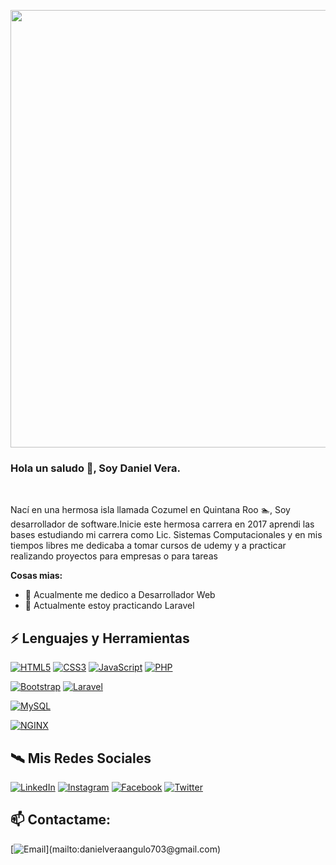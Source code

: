 <p align="center">
  <img src="https://pbs.twimg.com/profile_banners/1279641352070971392/1597380421/1500x500" width="700" style="margin: auto;"/>
 </p>

### Hola un saludo 👋, Soy Daniel Vera.

<br/>

Nací en una hermosa isla llamada Cozumel en Quintana Roo 🏊‍, Soy desarrollador de software.Inicie este hermosa carrera en 2017 aprendi las bases estudiando mi carrera como Lic. Sistemas Computacionales y en mis tiempos libres me dedicaba a tomar cursos de udemy y a practicar realizando proyectos para empresas o para tareas 

**Cosas mias:**

- 💼 Acualmente me dedico a Desarrollador Web
- 🌱 Actualmente estoy practicando Laravel

## ⚡ Lenguajes y Herramientas

[![HTML5](https://img.shields.io/badge/HTML5-E34F26?style=for-the-badge&logo=HTML5&logoColor=white&labelColor=101010)]()
[![CSS3](https://img.shields.io/badge/CSS3-1572B6?style=for-the-badge&logo=CSS3&logoColor=white&labelColor=101010)]()
[![JavaScript](https://img.shields.io/badge/JavaScript-F7DF1E?style=for-the-badge&logo=javascript&logoColor=white&labelColor=101010)]()
[![PHP](https://img.shields.io/badge/PHP-777BB4?style=for-the-badge&logo=PHP&logoColor=white&labelColor=101010)]()

[![Bootstrap](https://img.shields.io/badge/Bootstrap-563D7C?style=for-the-badge&logo=Bootstrap&logoColor=white&labelColor=101010)]()
[![Laravel](https://img.shields.io/badge/Laravel-FF2D20?style=for-the-badge&logo=Laravel&logoColor=white&labelColor=101010)]()

[![MySQL](https://img.shields.io/badge/MySQL-4479A1?style=for-the-badge&logo=mysql&logoColor=white&labelColor=101010)]()

[![NGINX](https://img.shields.io/badge/NGINX-269539?style=for-the-badge&logo=NGINX&logoColor=white&labelColor=101010)]()

## 🛰 Mis Redes Sociales

[![LinkedIn](https://img.shields.io/badge/LinkedIn-danielveraangulo-0077B5?style=for-the-badge&logo=linkedin&logoColor=white&labelColor=101010)](https://www.linkedin.com/in/danielveraangulo)
[![Instagram](https://img.shields.io/badge/Instagram-@_davadev-E4405F?style=for-the-badge&logo=instagram&logoColor=white&labelColor=101010)](https://instagram.com/_davadev)
[![Facebook](https://img.shields.io/badge/Facebook-@daniel.veraangulo-1877F2?style=for-the-badge&logo=facebook&logoColor=white&labelColor=101010)](https://fb.com/daniel.veraangulo)
[![Twitter](https://img.shields.io/badge/Twitter-@_davadev-1877F2?style=for-the-badge&logo=twitter&logoColor=white&labelColor=101010)](https://twitter.com/_davadev)

## 📫 Contactame:

[![Email](https://img.shields.io/badge/danielveraangulo703@gmail.com-my_personal_email_(slow_response)-D14836?style=for-the-badge&logo=gmail&logoColor=white&labelColor=101010)](mailto:danielveraangulo703@gmail.com)
